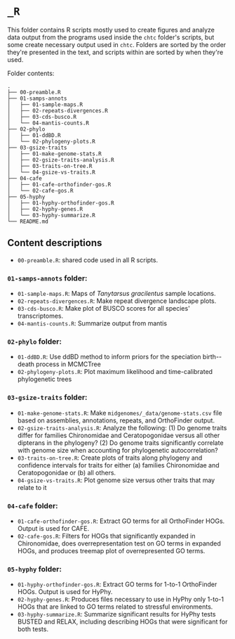 
# `_R`

This folder contains R scripts mostly used to create figures and analyze
data output from the programs used inside the `chtc` folder's scripts, but 
some create necessary output used in `chtc`.
Folders are sorted by the order they're presented in the text, and
scripts within are sorted by when they're used.


Folder contents:

```
.
├── 00-preamble.R
├── 01-samps-annots
│   ├── 01-sample-maps.R
│   ├── 02-repeats-divergences.R
│   ├── 03-cds-busco.R
│   └── 04-mantis-counts.R
├── 02-phylo
│   ├── 01-ddBD.R
│   └── 02-phylogeny-plots.R
├── 03-gsize-traits
│   ├── 01-make-genome-stats.R
│   ├── 02-gsize-traits-analysis.R
│   ├── 03-traits-on-tree.R
│   └── 04-gsize-vs-traits.R
├── 04-cafe
│   ├── 01-cafe-orthofinder-gos.R
│   └── 02-cafe-gos.R
├── 05-hyphy
│   ├── 01-hyphy-orthofinder-gos.R
│   ├── 02-hyphy-genes.R
│   └── 03-hyphy-summarize.R
└── README.md
```


## Content descriptions

- `00-preamble.R`: shared code used in all R scripts.


### `01-samps-annots` folder:

- `01-sample-maps.R`: Maps of *Tanytarsus gracilentus* sample locations.
- `02-repeats-divergences.R`: Make repeat divergence landscape plots.
- `03-cds-busco.R`: Make plot of BUSCO scores for all species' transcriptomes.
- `04-mantis-counts.R`: Summarize output from mantis



### `02-phylo` folder:

- `01-ddBD.R`: Use ddBD method to inform priors for the speciation birth--death 
  process in MCMCTree
- `02-phylogeny-plots.R`: Plot maximum likelihood and time-calibrated 
  phylogenetic trees


### `03-gsize-traits` folder:

- `01-make-genome-stats.R`: Make `midgenomes/_data/genome-stats.csv` file 
  based on assemblies, annotations, repeats, and OrthoFinder output.
- `02-gsize-traits-analysis.R`: Analyze the following:
  (1) Do genome traits differ for families Chironomidae and Ceratopogonidae
  versus all other dipterans in the phylogeny?
  (2) Do genome traits significantly correlate with genome size when accounting
  for phylogenetic autocorrelation?
- `03-traits-on-tree.R`: Create plots of traits along phylogeny and confidence 
  intervals for traits for either (a) families Chironomidae and Ceratopogonidae
  or (b) all others.
- `04-gsize-vs-traits.R`: Plot genome size versus other traits that may relate to it



### `04-cafe` folder:

- `01-cafe-orthofinder-gos.R`: Extract GO terms for all OrthoFinder HOGs. 
  Output is used for CAFE.
- `02-cafe-gos.R`: Filters for HOGs that significantly expanded in Chironomidae,
  does overrepresentation test on GO terms in expanded HOGs, and
  produces treemap plot of overrepresented GO terms.


### `05-hyphy` folder:

- `01-hyphy-orthofinder-gos.R`: Extract GO terms for 1-to-1 OrthoFinder HOGs. 
  Output is used for HyPhy.
- `02-hyphy-genes.R`: Produces files necessary to use in HyPhy only 1-to-1 HOGs 
  that are linked to GO terms related to stressful environments.
- `03-hyphy-summarize.R`: Summarize significant results for HyPhy tests BUSTED 
  and RELAX, including describing HOGs that were significant for both tests.




